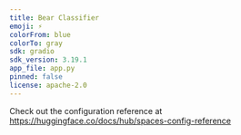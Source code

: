 ```yaml
---
title: Bear Classifier
emoji: ⚡
colorFrom: blue
colorTo: gray
sdk: gradio
sdk_version: 3.19.1
app_file: app.py
pinned: false
license: apache-2.0
---
```


Check out the configuration reference at https://huggingface.co/docs/hub/spaces-config-reference
